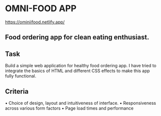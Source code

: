# OMNI-FOOD APP

https://ominiifood.netlify.app/

## Food ordering app for clean eating enthusiast.

## Task

Build a simple web application for healthy food ordering app. I have tried to integrate the basics of HTML and different CSS effects to make this app fully functional.

## Criteria

•	Choice of design, layout and intuitiveness of interface.
•	Responsiveness across various form factors
•	Page load times and performance



